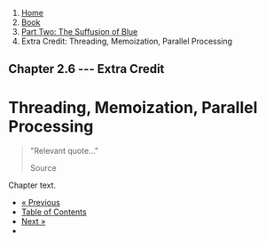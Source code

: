 <ol class="breadcrumb">
  <li><a href="/">Home</a></li>
  <li><a href="/book/">Book</a></li>
  <li><a href="/book/2-0-0-overview/">Part Two: The Suffusion of Blue</a></li>
  <li class="active">Extra Credit: Threading, Memoization, Parallel Processing</li>
</ol>

## Chapter 2.6 --- Extra Credit

# Threading, Memoization, Parallel Processing

> "Relevant quote..."
> <footer>Source</footer>

Chapter text.

<ul class="pager">
  <li class="previous"><a href="/book/2-05-0-extended-types/">&laquo; Previous</a></li>
  <li><a href="/book/">Table of Contents</a></li>
  <li class="next"><a href="/book/2-07-0-logic-and-more-math/">Next &raquo;</a><li>
</ul>
